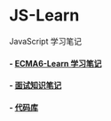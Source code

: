 # JS-Learn
JavaScript 学习笔记

#### - [ ECMA6-Learn 学习笔记 ](https://github.com/ijisen/JS-Learn/tree/master/ECMA6-Learn)
#### - [ 面试知识笔记 ](https://github.com/ijisen/JS-Learn/tree/master/InterView)
#### - [ 代码库 ](https://github.com/ijisen/JS-Learn/tree/master/Code)
